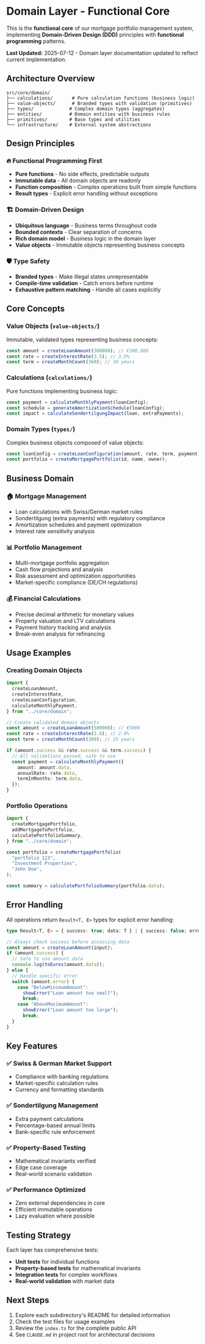 # Domain Layer - Functional Core

This is the **functional core** of our mortgage portfolio management system, implementing **Domain-Driven Design (DDD)** principles with **functional programming** patterns.

**Last Updated:** 2025-07-12 - Domain layer documentation updated to reflect current implementation.

## Architecture Overview

```
src/core/domain/
├── calculations/       # Pure calculation functions (business logic)
├── value-objects/      # Branded types with validation (primitives)
├── types/             # Complex domain types (aggregates)
├── entities/          # Domain entities with business rules
├── primitives/        # Base types and utilities
└── infrastructure/    # External system abstractions
```

## Design Principles

### 🔥 **Functional Programming First**

- **Pure functions** - No side effects, predictable outputs
- **Immutable data** - All domain objects are readonly
- **Function composition** - Complex operations built from simple functions
- **Result types** - Explicit error handling without exceptions

### 🏗️ **Domain-Driven Design**

- **Ubiquitous language** - Business terms throughout code
- **Bounded contexts** - Clear separation of concerns
- **Rich domain model** - Business logic in the domain layer
- **Value objects** - Immutable objects representing business concepts

### 🛡️ **Type Safety**

- **Branded types** - Make illegal states unrepresentable
- **Compile-time validation** - Catch errors before runtime
- **Exhaustive pattern matching** - Handle all cases explicitly

## Core Concepts

### Value Objects (`value-objects/`)

Immutable, validated types representing business concepts:

```typescript
const amount = createLoanAmount(300000); // €300,000
const rate = createInterestRate(3.5); // 3.5%
const term = createMonthCount(360); // 30 years
```

### Calculations (`calculations/`)

Pure functions implementing business logic:

```typescript
const payment = calculateMonthlyPayment(loanConfig);
const schedule = generateAmortizationSchedule(loanConfig);
const impact = calculateSondertilgungImpact(loan, extraPayments);
```

### Domain Types (`types/`)

Complex business objects composed of value objects:

```typescript
const loanConfig = createLoanConfiguration(amount, rate, term, payment);
const portfolio = createMortgagePortfolio(id, name, owner);
```

## Business Domain

### 🏠 **Mortgage Management**

- Loan calculations with Swiss/German market rules
- Sondertilgung (extra payments) with regulatory compliance
- Amortization schedules and payment optimization
- Interest rate sensitivity analysis

### 📊 **Portfolio Management**

- Multi-mortgage portfolio aggregation
- Cash flow projections and analysis
- Risk assessment and optimization opportunities
- Market-specific compliance (DE/CH regulations)

### 💰 **Financial Calculations**

- Precise decimal arithmetic for monetary values
- Property valuation and LTV calculations
- Payment history tracking and analysis
- Break-even analysis for refinancing

## Usage Examples

### Creating Domain Objects

```typescript
import {
  createLoanAmount,
  createInterestRate,
  createLoanConfiguration,
  calculateMonthlyPayment,
} from "../core/domain";

// Create validated domain objects
const amount = createLoanAmount(500000); // €500k
const rate = createInterestRate(2.8); // 2.8%
const term = createMonthCount(300); // 25 years

if (amount.success && rate.success && term.success) {
  // All validations passed, safe to use
  const payment = calculateMonthlyPayment({
    amount: amount.data,
    annualRate: rate.data,
    termInMonths: term.data,
  });
}
```

### Portfolio Operations

```typescript
import {
  createMortgagePortfolio,
  addMortgageToPortfolio,
  calculatePortfolioSummary,
} from "../core/domain";

const portfolio = createMortgagePortfolio(
  "portfolio_123",
  "Investment Properties",
  "John Doe",
);

const summary = calculatePortfolioSummary(portfolio.data);
```

## Error Handling

All operations return `Result<T, E>` types for explicit error handling:

```typescript
type Result<T, E> = { success: true; data: T } | { success: false; error: E };

// Always check success before accessing data
const amount = createLoanAmount(input);
if (amount.success) {
  // Safe to use amount.data
  console.log(toEuros(amount.data));
} else {
  // Handle specific error
  switch (amount.error) {
    case "BelowMinimumAmount":
      showError("Loan amount too small");
      break;
    case "AboveMaximumAmount":
      showError("Loan amount too large");
      break;
  }
}
```

## Key Features

### ✅ **Swiss & German Market Support**

- Compliance with banking regulations
- Market-specific calculation rules
- Currency and formatting standards

### ✅ **Sondertilgung Management**

- Extra payment calculations
- Percentage-based annual limits
- Bank-specific rule enforcement

### ✅ **Property-Based Testing**

- Mathematical invariants verified
- Edge case coverage
- Real-world scenario validation

### ✅ **Performance Optimized**

- Zero external dependencies in core
- Efficient immutable operations
- Lazy evaluation where possible

## Testing Strategy

Each layer has comprehensive tests:

- **Unit tests** for individual functions
- **Property-based tests** for mathematical invariants
- **Integration tests** for complex workflows
- **Real-world validation** with market data

## Next Steps

1. Explore each subdirectory's README for detailed information
2. Check the test files for usage examples
3. Review the `index.ts` for the complete public API
4. See `CLAUDE.md` in project root for architectural decisions
